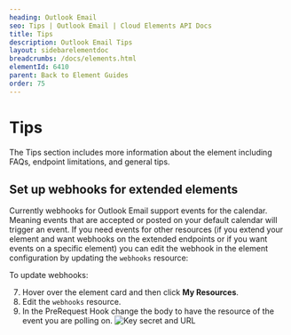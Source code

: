 ```yaml
---
heading: Outlook Email
seo: Tips | Outlook Email | Cloud Elements API Docs
title: Tips
description: Outlook Email Tips
layout: sidebarelementdoc
breadcrumbs: /docs/elements.html
elementId: 6410
parent: Back to Element Guides
order: 75
---
```


# Tips

The Tips section includes more information about the element including FAQs, endpoint limitations, and general tips.

## Set up webhooks for extended elements

Currently webhooks for Outlook Email support events for the calendar. Meaning events that are accepted or posted on your default calendar will trigger an event. If you need events for other resources (if you extend your element and want webhooks on the extended endpoints or if you want events on a specific element) you can edit the webhook in the element configuration by updating the `webhooks` resource:

To update webhooks:

7. Hover over the element card and then click **My Resources**.
2. Edit the `webhooks` resource.
4. In the PreRequest Hook change the body to have the resource of the event you are polling on.
![Key secret and URL](./img/UpdateWebHooks.gif)
